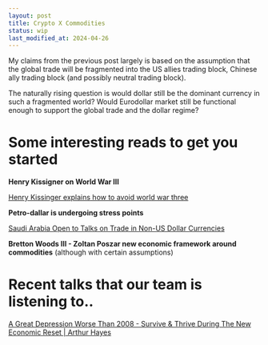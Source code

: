 ```yaml
---
layout: post
title: Crypto X Commodities
status: wip
last_modified_at: 2024-04-26
---
```


My claims from the previous post largely is based on the assumption that the global trade will be fragmented into the US allies trading block, Chinese ally trading block (and possibly neutral trading block). 

The naturally rising question is would dollar still be the dominant currency in such a fragmented world? Would Eurodollar market still be functional enough to support the global trade and the dollar regime?



# Some interesting reads to get you started

**Henry Kissigner on World War III**

[Henry Kissinger explains how to avoid world war three](https://www.economist.com/briefing/2023/05/17/henry-kissinger-explains-how-to-avoid-world-war-three)

**Petro-dallar is undergoing stress points**

[Saudi Arabia Open to Talks on Trade in Non-US Dollar Currencies](https://www.bloomberg.com/news/articles/2023-01-17/saudi-arabia-open-to-talks-on-trade-in-currencies-besides-dollar)

**Bretton Woods III - Zoltan Poszar new economic framework around commodities** (although with certain assumptions)

[](https://media-exp1.licdn.com/dms/document/C4D1FAQHBG1Gbbc-RTQ/feedshare-document-pdf-analyzed/0/1648801229665?e=2147483647&t=kDMzNr1SycLOMmbOEjQsDikK3CPAAirWIDYKhs7Me94&v=beta)

# Recent talks that our team is listening to..

[A Great Depression Worse Than 2008 - Survive & Thrive During The New Economic Reset | Arthur Hayes](https://www.youtube.com/watch?v=-de-ZIA5ouo)